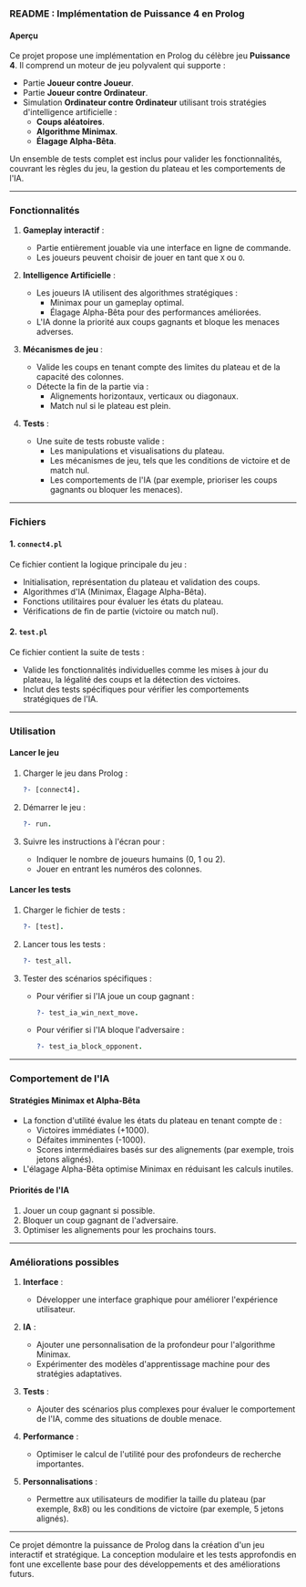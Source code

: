 ### README : Implémentation de Puissance 4 en Prolog

#### Aperçu
Ce projet propose une implémentation en Prolog du célèbre jeu **Puissance 4**. Il comprend un moteur de jeu polyvalent qui supporte :
- Partie **Joueur contre Joueur**.
- Partie **Joueur contre Ordinateur**.
- Simulation **Ordinateur contre Ordinateur** utilisant trois stratégies d'intelligence artificielle :
  - **Coups aléatoires**.
  - **Algorithme Minimax**.
  - **Élagage Alpha-Bêta**.

Un ensemble de tests complet est inclus pour valider les fonctionnalités, couvrant les règles du jeu, la gestion du plateau et les comportements de l'IA.

---

### Fonctionnalités
1. **Gameplay interactif** :
   - Partie entièrement jouable via une interface en ligne de commande.
   - Les joueurs peuvent choisir de jouer en tant que `X` ou `O`.

2. **Intelligence Artificielle** :
   - Les joueurs IA utilisent des algorithmes stratégiques :
     - Minimax pour un gameplay optimal.
     - Élagage Alpha-Bêta pour des performances améliorées.
   - L'IA donne la priorité aux coups gagnants et bloque les menaces adverses.

3. **Mécanismes de jeu** :
   - Valide les coups en tenant compte des limites du plateau et de la capacité des colonnes.
   - Détecte la fin de la partie via :
     - Alignements horizontaux, verticaux ou diagonaux.
     - Match nul si le plateau est plein.

4. **Tests** :
   - Une suite de tests robuste valide :
     - Les manipulations et visualisations du plateau.
     - Les mécanismes de jeu, tels que les conditions de victoire et de match nul.
     - Les comportements de l'IA (par exemple, prioriser les coups gagnants ou bloquer les menaces).

---

### Fichiers
#### 1. `connect4.pl`
Ce fichier contient la logique principale du jeu :
- Initialisation, représentation du plateau et validation des coups.
- Algorithmes d'IA (Minimax, Élagage Alpha-Bêta).
- Fonctions utilitaires pour évaluer les états du plateau.
- Vérifications de fin de partie (victoire ou match nul).

#### 2. `test.pl`
Ce fichier contient la suite de tests :
- Valide les fonctionnalités individuelles comme les mises à jour du plateau, la légalité des coups et la détection des victoires.
- Inclut des tests spécifiques pour vérifier les comportements stratégiques de l'IA.

---

### Utilisation
#### Lancer le jeu
1. Charger le jeu dans Prolog :
   ```prolog
   ?- [connect4].
   ```

2. Démarrer le jeu :
   ```prolog
   ?- run.
   ```

3. Suivre les instructions à l'écran pour :
   - Indiquer le nombre de joueurs humains (0, 1 ou 2).
   - Jouer en entrant les numéros des colonnes.

#### Lancer les tests
1. Charger le fichier de tests :
   ```prolog
   ?- [test].
   ```

2. Lancer tous les tests :
   ```prolog
   ?- test_all.
   ```

3. Tester des scénarios spécifiques :
   - Pour vérifier si l'IA joue un coup gagnant :
     ```prolog
     ?- test_ia_win_next_move.
     ```
   - Pour vérifier si l'IA bloque l'adversaire :
     ```prolog
     ?- test_ia_block_opponent.
     ```

---

### Comportement de l'IA
#### Stratégies Minimax et Alpha-Bêta
- La fonction d'utilité évalue les états du plateau en tenant compte de :
  - Victoires immédiates (+1000).
  - Défaites imminentes (-1000).
  - Scores intermédiaires basés sur des alignements (par exemple, trois jetons alignés).
- L'élagage Alpha-Bêta optimise Minimax en réduisant les calculs inutiles.

#### Priorités de l'IA
1. Jouer un coup gagnant si possible.
2. Bloquer un coup gagnant de l'adversaire.
3. Optimiser les alignements pour les prochains tours.

---

### Améliorations possibles
1. **Interface** :
   - Développer une interface graphique pour améliorer l'expérience utilisateur.

2. **IA** :
   - Ajouter une personnalisation de la profondeur pour l'algorithme Minimax.
   - Expérimenter des modèles d'apprentissage machine pour des stratégies adaptatives.

3. **Tests** :
   - Ajouter des scénarios plus complexes pour évaluer le comportement de l'IA, comme des situations de double menace.

4. **Performance** :
   - Optimiser le calcul de l'utilité pour des profondeurs de recherche importantes.

5. **Personnalisations** :
   - Permettre aux utilisateurs de modifier la taille du plateau (par exemple, 8x8) ou les conditions de victoire (par exemple, 5 jetons alignés).

---

Ce projet démontre la puissance de Prolog dans la création d'un jeu interactif et stratégique. La conception modulaire et les tests approfondis en font une excellente base pour des développements et des améliorations futurs.